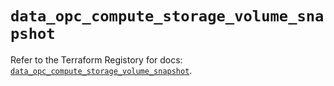 # `data_opc_compute_storage_volume_snapshot`

Refer to the Terraform Registory for docs: [`data_opc_compute_storage_volume_snapshot`](https://www.terraform.io/docs/providers/opc/d/compute_storage_volume_snapshot).
